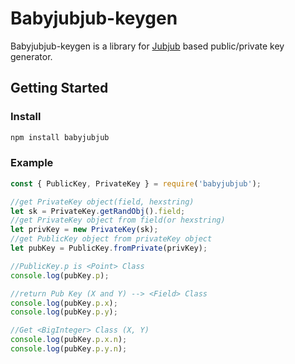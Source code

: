 # Babyjubjub-keygen

Babyjubjub-keygen is a library for [Jubjub](https://z.cash/technology/jubjub/) based public/private key generator.

## Getting Started

### Install

```bash
npm install babyjubjub
```

### Example

```javascript
const { PublicKey, PrivateKey } = require('babyjubjub');

//get PrivateKey object(field, hexstring)
let sk = PrivateKey.getRandObj().field;
//get PrivateKey object from field(or hexstring)
let privKey = new PrivateKey(sk);
//get PublicKey object from privateKey object
let pubKey = PublicKey.fromPrivate(privKey);

//PublicKey.p is <Point> Class
console.log(pubKey.p);

//return Pub Key (X and Y) --> <Field> Class
console.log(pubKey.p.x);
console.log(pubKey.p.y);

//Get <BigInteger> Class (X, Y)
console.log(pubKey.p.x.n);
console.log(pubKey.p.y.n);
```
